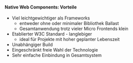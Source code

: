 #### Native Web Components: Vorteile

- Viel leichtgewichtiger als Frameworks
  - entweder ohne oder minimaler Bibliothek Ballast
  - Gesamtanwendung trotz vieler Micro Frontends klein
- Etablierter W3C Standard - langlebiger
  - ideal für Projekte mit hoher geplanter Lebenszeit
- Unabhängiger Build
- Eingeschränkt freie Wahl der Technologie
- Sehr einfache Einbindung in Gesamtsystem
